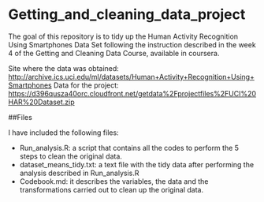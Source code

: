# Getting_and_cleaning_data_project

The goal of this repository is to tidy up the Human Activity Recognition Using Smartphones Data Set following the instruction described in the week 4 of the Getting and Cleaning Data Course, available in coursera.

Site where the data was obtained:
http://archive.ics.uci.edu/ml/datasets/Human+Activity+Recognition+Using+Smartphones
Data for the project:
https://d396qusza40orc.cloudfront.net/getdata%2Fprojectfiles%2FUCI%20HAR%20Dataset.zip

##Files

I have included the following files:
-	Run_analysis.R: a script that contains all the codes to perform the 5 steps to clean the original data.
-	dataset_means_tidy.txt: a text file with the tidy data after performing the analysis described in Run_analysis.R
-	Codebook.md: it describes the variables, the data and the transformations carried out to clean up the original data.
